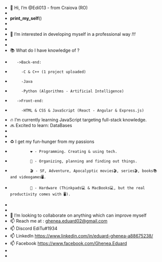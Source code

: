 - 👋 Hi, I’m @Edi013 - from Craiova (RO) 
- 
- __print_my_self__()
-
-
- 👀 I’m interested in developing myself in a professional way _!!!_      
-
-
- 📚 What do I have knowledge of ? 
-        ->Back-end: 
-          -C & C++ (1 project uploaded) 
-          -Java 
-          -Python (Algorithms - Artificial Intelligence)
-        ->Front-end: 
-          -HTML & CSS & JavaScript (React - Angular & Express.js) 
- 🔥 I’m currently learning JavaScript targeting full-stack knowledge. 
- 🔜 Excited to learn: DataBases 
-
-
- ♻️ I get my fun-hunger from my passions
-              ❤️ - Programming. Creating & using tech. 
-              🔆 - Organizing, planning and finding out things. 
-              🎬 - SF, Adventure, Apocalyptic movies🎬, series🎬, books📚 and videogames🖥️.
-              💸 - Hardware (Thinkpads💻 & MacBooks💻, but the real productivity comes with 🖥️).
-             
 -
- 💞️ I’m looking to collaborate on anything which can improve myself  
- 📫 Reach me at : ghenea.eduard02@gmail.com
- 📫   Discord   EdiTu#1934 
- 📫   LinkedIn  https://www.linkedin.com/in/eduard-ghenea-a88675238/
- 📫   Facebook  https://www.facebook.com/Ghenea.Eduard
-
-
<!---
Edi013/Edi013 is a ✨ special ✨ repository because its `README.md` (this file) appears on your GitHub profile.
You can click the Preview link to take a look at your changes.
--->
